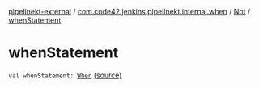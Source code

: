 [pipelinekt-external](../../index.md) / [com.code42.jenkins.pipelinekt.internal.when](../index.md) / [Not](index.md) / [whenStatement](./when-statement.md)

# whenStatement

`val whenStatement: `[`When`](../../com.code42.jenkins.pipelinekt.core/-when.md) [(source)](https://github.com/code42/pipelinekt/tree/master/internal/src/main/kotlin/com/code42/jenkins/pipelinekt/internal/when/Not.kt#L6)